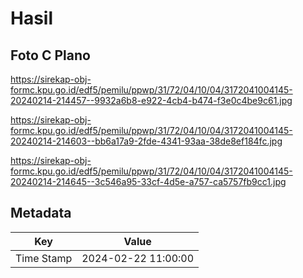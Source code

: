 # Hasil

## Foto C Plano

https://sirekap-obj-formc.kpu.go.id/edf5/pemilu/ppwp/31/72/04/10/04/3172041004145-20240214-214457--9932a6b8-e922-4cb4-b474-f3e0c4be9c61.jpg

https://sirekap-obj-formc.kpu.go.id/edf5/pemilu/ppwp/31/72/04/10/04/3172041004145-20240214-214603--bb6a17a9-2fde-4341-93aa-38de8ef184fc.jpg

https://sirekap-obj-formc.kpu.go.id/edf5/pemilu/ppwp/31/72/04/10/04/3172041004145-20240214-214645--3c546a95-33cf-4d5e-a757-ca5757fb9cc1.jpg


## Metadata

| Key        | Value               |
| ---------- | ------------------- |
| Time Stamp | 2024-02-22 11:00:00 |



